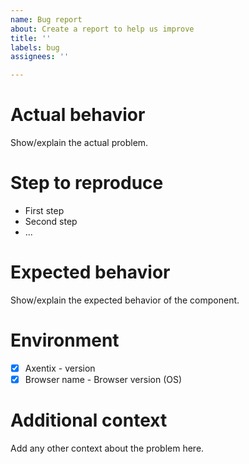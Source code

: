 ```yaml
---
name: Bug report
about: Create a report to help us improve
title: ''
labels: bug
assignees: ''

---
```


# Actual behavior

Show/explain the actual problem.

# Step to reproduce

* First step
* Second step
* ...

# Expected behavior

Show/explain the expected behavior of the component.

# Environment
* [x] Axentix - version
* [x] Browser name - Browser version (OS)

# Additional context

Add any other context about the problem here.
